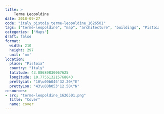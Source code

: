```yaml
---
title: > 
    Terme Leopoldine
date: 2018-09-27
code: "italy_pistoia_terme-leopoldine_1626501"
tags: ["terme-leopoldine", "map", "architecture", "buildings", "Pistoia", "Italy"]
categories: ["Maps"]
draft: false
format:
  width: 210
  height: 297
  unit: 'mm'
location:
  place: "Pistoia"
  country: "Italy"
  latitude: 43.88680830067625
  longitude: 10.775613215768843
  prettyLat: "10\u00b046'32.20\"E"
  prettyLon: "43\u00b053'12.50\"N"
resources:
- src: "terme-leopoldine_1626501.png"
  title: "Cover"
  name: cover
---
```

